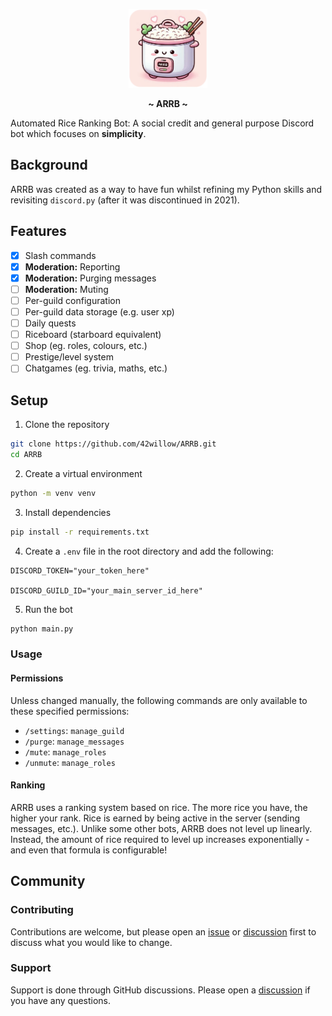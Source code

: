 <p align="center">
  <img width="25%" src="https://github.com/42Willow/ARRB/blob/main/assets/ARRB-round.png?raw=true" />
</p>
<p align="center">
  <b> ~ ARRB ~ </b>
</p>

Automated Rice Ranking Bot: A social credit and general purpose Discord bot which focuses on **simplicity**.

## Background

ARRB was created as a way to have fun whilst refining my Python skills and revisiting `discord.py` (after it was discontinued in 2021).

## Features

- [x] Slash commands
- [x] **Moderation:** Reporting
- [x] **Moderation:** Purging messages
- [ ] **Moderation:** Muting
- [ ] Per-guild configuration
- [ ] Per-guild data storage (e.g. user xp)
- [ ] Daily quests
- [ ] Riceboard (starboard equivalent)
- [ ] Shop (eg. roles, colours, etc.)
- [ ] Prestige/level system
- [ ] Chatgames (eg. trivia, maths, etc.)

## Setup

1. Clone the repository

```bash
git clone https://github.com/42willow/ARRB.git
cd ARRB
```

2. Create a virtual environment

```bash
python -m venv venv
```

3. Install dependencies

```bash
pip install -r requirements.txt
```

4. Create a `.env` file in the root directory and add the following:

```env
DISCORD_TOKEN="your_token_here"

DISCORD_GUILD_ID="your_main_server_id_here"
```

5. Run the bot

```bash
python main.py
```

### Usage

#### Permissions

Unless changed manually, the following commands are only available to these specified permissions:

- `/settings`: `manage_guild`
- `/purge`: `manage_messages`
- `/mute`: `manage_roles`
- `/unmute`: `manage_roles`

#### Ranking

ARRB uses a ranking system based on rice. The more rice you have, the higher your rank. Rice is earned by being active in the server (sending messages, etc.). Unlike some other bots, ARRB does not level up linearly. Instead, the amount of rice required to level up increases exponentially - and even that formula is configurable!

## Community

### Contributing

Contributions are welcome, but please open an [issue](https://github.com/42Willow/ARRB/issues) or [discussion](https://github.com/42Willow/ARRB/discussions) first to discuss what you would like to change.

### Support

Support is done through GitHub discussions. Please open a [discussion](https://github.com/42Willow/ARRB/discussions/categories/support) if you have any questions.
